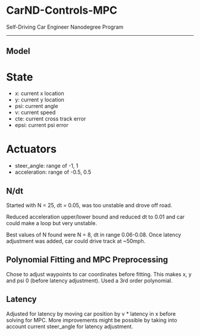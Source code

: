 # CarND-Controls-MPC
Self-Driving Car Engineer Nanodegree Program

---

## Model

# State
  * x: current x location
  * y: current y location
  * psi: current angle
  * v: current speed
  * cte: current cross track error
  * epsi: current psi error

# Actuators
  * steer_angle: range of -1, 1
  * acceleration: range of -0.5, 0.5

## N/dt

Started with N = 25, dt = 0.05, was too unstable and drove off road.<br>

Reduced acceleration upper/lower bound and reduced dt to 0.01 and car could make a loop but very unstable.<br>

Best values of N found were N = 8, dt in range 0.06-0.08. Once latency adjustment was added, car could drive track at ~50mph.

## Polynomial Fitting and MPC Preprocessing
Chose to adjust waypoints to car coordinates before fitting. This makes x, y and psi 0 (before latency adjustment). Used a 3rd order polynomial.

## Latency

Adjusted for latency by moving car position by v * latency in x before solving for MPC. More improvements might be possible by taking into account current steer_angle for latency adjustment.






